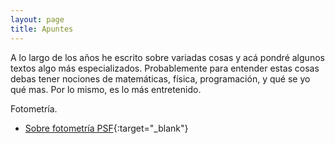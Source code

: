 ```yaml
---
layout: page
title: Apuntes
---
```


A lo largo de los años he escrito sobre variadas cosas y acá pondré algunos textos algo más especializados. Probablemente para entender estas cosas debas tener nociones de matemáticas, física, programación, y qué se yo qué mas. Por lo mismo, es lo más entretenido.


Fotometría.

* [Sobre fotometría PSF](https://nicomedinap.github.io/apuntes/_posts/FotometriaPSF.md){:target="_blank"}



